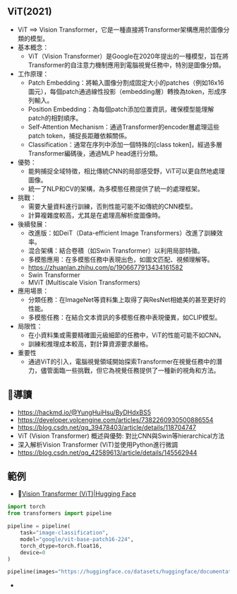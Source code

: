 ## ViT(2021)
- ViT ==> Vision Transformer，它是一種直接將Transformer架構應用於圖像分類的模型。
- 基本概念：
  - ViT（Vision Transformer）是Google在2020年提出的一種模型，旨在將Transformer的自注意力機制應用到電腦視覺任務中，特別是圖像分類。
- 工作原理：
  - Patch Embedding：將輸入圖像分割成固定大小的patches（例如16x16圖元），每個patch通過線性投影（embedding層）轉換為token，形成序列輸入。
  - Position Embedding：為每個patch添加位置資訊，確保模型能理解patch的相對順序。
  - Self-Attention Mechanism：通過Transformer的encoder層處理這些patch token，捕捉長距離依賴關係。
  - Classification：通常在序列中添加一個特殊的[class token]，經過多層Transformer編碼後，通過MLP head進行分類。
- 優勢：
  - 能夠捕捉全域特徵，相比傳統CNN的局部感受野，ViT可以更自然地處理圖像。
  - 統一了NLP和CV的架構，為多模態任務提供了統一的處理框架。
- 挑戰：
  - 需要大量資料進行訓練，否則性能可能不如傳統的CNN模型。
  - 計算複雜度較高，尤其是在處理高解析度圖像時。
- 後續發展：
  - 改進版：如DeiT（Data-efficient Image Transformers）改進了訓練效率。
  - 混合架構：結合卷積（如Swin Transformer）以利用局部特徵。
  - 多模態應用：在多模態任務中表現出色，如圖文匹配、視頻理解等。
  - https://zhuanlan.zhihu.com/p/1906677913434161582
  - Swin Transformer
  - MViT (Multiscale Vision Transformers) 
- 應用場景：
  - 分類任務：在ImageNet等資料集上取得了與ResNet相媲美的甚至更好的性能。
  - 多模態任務：在結合文本資訊的多模態任務中表現優異，如CLIP模型。
- 局限性：
  - 在小資料集或需要精確圖元級細節的任務中，ViT的性能可能不如CNN。
  - 訓練和推理成本較高，對計算資源要求嚴格。
- 重要性
  - 通過ViT的引入，電腦視覺領域開始探索Transformer在視覺任務中的潛力，儘管面臨一些挑戰，但它為視覺任務提供了一種新的視角和方法。
## 🌟導讀
- https://hackmd.io/@YungHuiHsu/ByDHdxBS5
- https://developer.volcengine.com/articles/7382260930500886554
- https://blog.csdn.net/qq_39478403/article/details/118704747
- ViT (Vision Transformer) 概述與優勢: 對比CNN與Swin等hierarchical方法
- 深入解析Vision Transformer (ViT)並使用Python進行微調
- https://blog.csdn.net/qq_42589613/article/details/145562944
## 範例
- 🤗[Vision Transformer (ViT)|Hugging Face](https://huggingface.co/docs/transformers/model_doc/vit)
```python
import torch
from transformers import pipeline

pipeline = pipeline(
    task="image-classification",
    model="google/vit-base-patch16-224",
    torch_dtype=torch.float16,
    device=0
)

pipeline(images="https://huggingface.co/datasets/huggingface/documentation-images/resolve/main/pipeline-cat-chonk.jpeg")
```
- 
